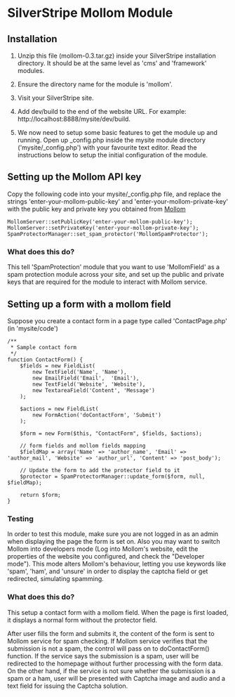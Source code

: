 # SilverStripe Mollom Module

## Installation

1. Unzip this file (mollom-0.3.tar.gz) inside your SilverStripe installation directory.
It should be at the same level as 'cms' and 'framework' modules.

2. Ensure the directory name for the module is 'mollom'. 

3. Visit your SilverStripe site.

4. Add dev/build to the end of the website URL. For example: http://localhost:8888/mysite/dev/build.

5. We now need to setup some basic features to get the module up and running. Open up _config.php
inside the mysite module directory ('mysite/_config.php') with your favourite text editor.
Read the instructions below to setup the initial configuration of the module.

## Setting up the Mollom API key

Copy the following code into your mysite/_config.php file, and replace the strings
'enter-your-mollom-public-key' and 'enter-your-mollom-private-key'
with the public key and private key you obtained from [Mollom](http://mollom.com/)

	MollomServer::setPublicKey('enter-your-mollom-public-key');
	MollomServer::setPrivateKey('enter-your-mollom-private-key');
	SpamProtectorManager::set_spam_protector('MollomSpamProtector');

### What does this do?

This tell 'SpamProtection' module that you want to use 'MollomField' as a spam
protection module across your site, and set up the public and private keys that
are required for the module to interact with Mollom service. 

## Setting up a form with a mollom field 

Suppose you create a contact form in a page type called 'ContactPage.php' (in 'mysite/code')

	/**
	 * Sample contact form
	 */
	function ContactForm() {
		$fields = new FieldList(
	      	new TextField('Name', 'Name'),
			new EmailField('Email',  'Email'),
			new TextField('Website', 'Website'),
			new TextareaField('Content', 'Message')
	  	);

		$actions = new FieldList(
	      	new FormAction('doContactForm', 'Submit')
	  	);

	  	$form = new Form($this, "ContactForm", $fields, $actions);
	
		// form fields and mollom fields mapping
		$fieldMap = array('Name' => 'author_name', 'Email' => 'author_mail', 'Website' => 'author_url', 'Content' => 'post_body');
	
		// Update the form to add the protector field to it
		$protector = SpamProtectorManager::update_form($form, null, $fieldMap);
	
		return $form;
	}
	
### Testing
In order to test this module, make sure you are not logged in as an admin when displaying the page the form is set on.
Also you may want to switch Mollom into developers mode (Log into Mollom's website, edit the properties of the website you configured, and check the "Developer mode"). This mode alters Mollom's behaviour, letting you use keywords like 'spam', 'ham', and 'unsure' in order to display the captcha field or get redirected, simulating spamming.

### What does this do?

This setup a contact form with a mollom field. When the page is first loaded, it
displays a normal form without the protector field.

After user fills the form and submits it, the content of the form is sent to Mollom
service for spam checking. If Mollom service verifies that the submission is not a
spam, the control will pass on to doContactForm() function. If the service says the
submission is a spam, user will be redirected to the homepage without further 
processing with the form data. On the other hand, if the service is not sure whether
the submission is a spam or a ham, user will be presented with Captcha image and
audio and a text field for issuing the Captcha solution.